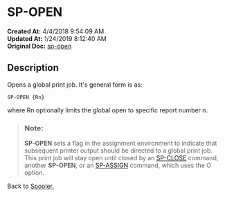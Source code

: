 # SP-OPEN

**Created At:** 4/4/2018 9:54:09 AM  
**Updated At:** 1/24/2019 8:12:40 AM  
**Original Doc:** [sp-open](https://docs.jbase.com/44205-spooler/sp-open)  


## Description 

Opens a global print job. It's general form is as:

```
SP-OPEN {Rn}
```

where Rn optionally limits the global open to specific report number n.


> ### Note: 
> 
> **SP-OPEN** sets a flag in the assignment environment to indicate that subsequent printer output should be directed to a global print job. This print job will stay open until closed by an [SP-CLOSE](./../sp-close) command, another **SP-OPEN**, or an [SP-ASSIGN](./../sp-assign) command, which uses the O option.




Back to [Spooler.](./../jbase-spooler)

